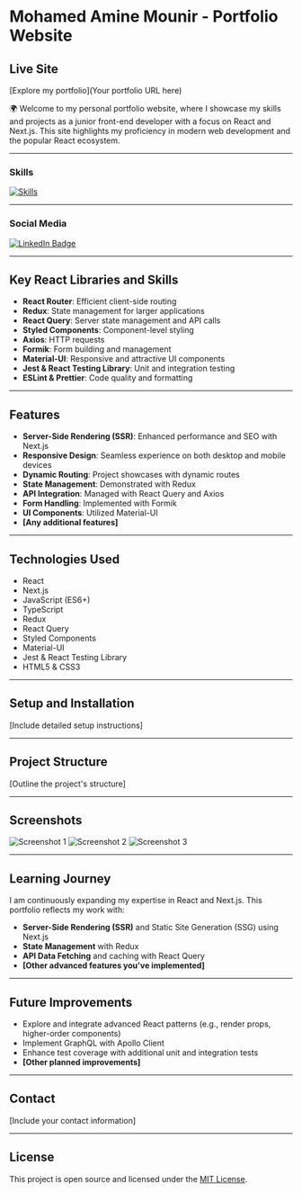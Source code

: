 # Mohamed Amine Mounir - Portfolio Website

## Live Site
[Explore my portfolio](Your portfolio URL here)

🌍 Welcome to my personal portfolio website, where I showcase my skills and projects as a junior front-end developer with a focus on React and Next.js. This site highlights my proficiency in modern web development and the popular React ecosystem.

---

### Skills

[![Skills](https://skillicons.dev/icons?i=html,css,js,tailwind,react,next)](https://skillicons.dev)

---

### Social Media

<div id="badges">
  <a href="https://www.linkedin.com/in/mohamed-amine-mounir/">
    <img src="https://img.shields.io/badge/LinkedIn-blue?style=for-the-badge&logo=linkedin&logoColor=white" alt="LinkedIn Badge"/>
  </a>
</div>

---

## Key React Libraries and Skills
- **React Router**: Efficient client-side routing
- **Redux**: State management for larger applications
- **React Query**: Server state management and API calls
- **Styled Components**: Component-level styling
- **Axios**: HTTP requests
- **Formik**: Form building and management
- **Material-UI**: Responsive and attractive UI components
- **Jest & React Testing Library**: Unit and integration testing
- **ESLint & Prettier**: Code quality and formatting

---

## Features
- **Server-Side Rendering (SSR)**: Enhanced performance and SEO with Next.js
- **Responsive Design**: Seamless experience on both desktop and mobile devices
- **Dynamic Routing**: Project showcases with dynamic routes
- **State Management**: Demonstrated with Redux
- **API Integration**: Managed with React Query and Axios
- **Form Handling**: Implemented with Formik
- **UI Components**: Utilized Material-UI
- **[Any additional features]**

---

## Technologies Used
- React
- Next.js
- JavaScript (ES6+)
- TypeScript
- Redux
- React Query
- Styled Components
- Material-UI
- Jest & React Testing Library
- HTML5 & CSS3

---

## Setup and Installation
[Include detailed setup instructions]

---

## Project Structure
[Outline the project's structure]

---

## Screenshots
![Screenshot 1](link-to-screenshot1)
![Screenshot 2](link-to-screenshot2)
![Screenshot 3](link-to-screenshot3)

---

## Learning Journey
I am continuously expanding my expertise in React and Next.js. This portfolio reflects my work with:
- **Server-Side Rendering (SSR)** and Static Site Generation (SSG) using Next.js
- **State Management** with Redux
- **API Data Fetching** and caching with React Query
- **[Other advanced features you've implemented]**

---

## Future Improvements
- Explore and integrate advanced React patterns (e.g., render props, higher-order components)
- Implement GraphQL with Apollo Client
- Enhance test coverage with additional unit and integration tests
- **[Other planned improvements]**

---

## Contact
[Include your contact information]

---

## License
This project is open source and licensed under the [MIT License](LICENSE).
